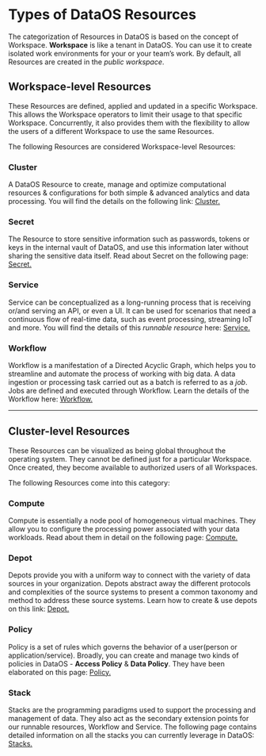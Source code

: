 # Types of DataOS Resources

The categorization of Resources in DataOS is based on the concept of Workspace. **Workspace** is like a tenant in DataOS. You can use it to create isolated work environments for your or your team’s work. By default, all Resources are created in the *public workspace*.

## Workspace-level Resources

These Resources are defined, applied and updated in a specific Workspace. This allows the Workspace operators to limit their usage to that specific Workspace. Concurrently, it also provides them with the flexibility to allow the users of a different Workspace to use the same Resources.

The following Resources are considered Workspace-level Resources:

### **Cluster**

A DataOS Resource to create, manage and optimize computational resources & configurations for both simple & advanced analytics and data processing. You will find the details on the following link: [Cluster.](./cluster.md)

### **Secret**

The Resource to store sensitive information such as passwords, tokens or keys in the internal vault of DataOS, and use this information later without sharing the sensitive data itself.
Read about Secret on the following page: [Secret.](./secret.md)

### **Service**

Service can be conceptualized as a long-running process that is receiving or/and serving an API, or even a UI. It can be used for scenarios that need a continuous flow of real-time data, such as event processing, streaming IoT and more. You will find the details of this *runnable resource* here: [Service.](./service.md)

### **Workflow**

Workflow is a manifestation of a Directed Acyclic Graph, which helps you to streamline and automate the process of working with big data. A data ingestion or processing task carried out as a batch is referred to as a *job*. Jobs are defined and executed through Workflow. Learn the details of the Workflow here: [Workflow.](./workflow.md)

---

## Cluster-level Resources

These Resources can be visualized as being global throughout the operating system. They cannot be defined just for a particular Workspace. Once created, they become available to authorized users of all Workspaces.

The following Resources come into this category:

### **Compute**

Compute is essentially a node pool of homogeneous virtual machines. They allow you to configure the processing power associated with your data workloads. Read about them in detail on the following page: [Compute.](./compute.md)

### **Depot**

Depots provide you with a uniform way to connect with the variety of data sources in your organization. Depots abstract away the different protocols and complexities of the source systems to present a common taxonomy and method to address these source systems. Learn how to create & use depots on this link: [Depot.](./depot.md)

### **Policy**

Policy is a set of rules which governs the behavior of a user(person or application/service). Broadly, you can create and manage two kinds of policies in DataOS - **Access Policy** & **Data Policy**. They have been elaborated on this page: [Policy.](./policy.md)

### **Stack**

Stacks are the programming paradigms used to support the processing and management of data. They also act as the secondary extension points for our runnable resources, Workflow and Service. The following page contains detailed information on all the stacks you can currently leverage in DataOS: [Stacks.](./stacks.md)
